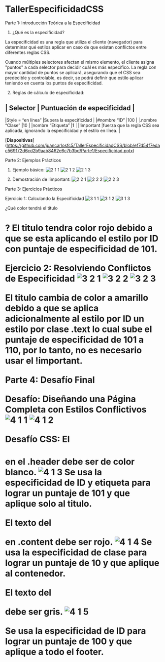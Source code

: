 # TallerEspecificidadCSS

Parte 1: Introducción Teórica a la Especificidad

1. ¿Qué es la especificidad?

La especificidad es una regla que utiliza el cliente (navegador) para determinar qué estilos aplicar en caso de que existan conflictos entre diferentes reglas CSS.

Cuando múltiples selectores afectan el mismo elemento, el cliente asigna "puntos" a cada selector para decidir cuál es más específico. La regla con mayor cantidad de puntos se aplicará, asegurando que el CSS sea predecible y controlable, es decir, se podrá definir que estilo aplicar teniendo en cuenta los puntos de especificidad.

2. Reglas de cálculo de especificidad:

| Selector          |     Puntuación de especificidad                                                       |
-------------------------------------------------------------------------------------------------------------
|Style = “en línea” |Supera la especificidad                                                                |
|#nombre “ID”       |100                                                                                    |
|.nombre “Clase”    |10                                                                                     |
|nombre “Etiqueta”  |1                                                                                      |
|!important         |fuerza que la regla CSS sea aplicada, ignorando la especificidad y el estilo en línea. |

[**Diapositivas**] (https://github.com/juancarlosfc5/TallerEspecificidadCSS/blob/ef7d54f7edac569172d6cd2b9aab8462e6c7b3bd/Parte1/Especificidad.pptx)

Parte 2: Ejemplos Prácticos

1. Ejemplo básico:
![2 1 1](https://github.com/user-attachments/assets/ff92057a-fc7d-4bca-a7c1-1766e9236ebb)
![2 1 2](https://github.com/user-attachments/assets/abc932eb-f3d9-48e8-b1f7-f44a186d870e)
![2 1 3](https://github.com/user-attachments/assets/5ae30f6c-74a4-4ead-80d4-0466d3bf7dc9)

2. Demostración de !important:
![2 2 1](https://github.com/user-attachments/assets/8e3d2c89-a49c-422c-930e-42fad103c71c)
![2 2 2](https://github.com/user-attachments/assets/590caed1-2abc-4fc4-8b32-2bba4b8b3740)
![2 2 3](https://github.com/user-attachments/assets/99271be7-222a-4043-a43a-43f75358a24a)

Parte 3: Ejercicios Prácticos

Ejercicio 1: Calculando la Especificidad
![3 1 1](https://github.com/user-attachments/assets/fffade40-a6e8-4fdf-a766-4eaf82859270)
![3 1 2](https://github.com/user-attachments/assets/2a9f141c-2081-4785-82e3-510aa094a668)
![3 1 3](https://github.com/user-attachments/assets/990d59b3-e4fa-41ab-9bb6-aa26ee791ce7)

¿Qué color tendrá el título <h1>?
El titulo tendra color rojo debido a que se esta aplicando el estilo por ID con puntaje de especificidad de 101.

Ejercicio 2: Resolviendo Conflictos de Especificidad
![3 2 1](https://github.com/user-attachments/assets/6156663f-ce1c-4e36-9744-660a6045673a)
![3 2 2](https://github.com/user-attachments/assets/66e1859d-2a4c-4e17-841d-d3a8059f6a81)
![3 2 3](https://github.com/user-attachments/assets/e474b966-2f09-4055-bf03-667efbcc0a94)


El titulo cambia de color a amarillo debido a que se  aplica adicionalmente al estilo por ID un estilo por clase .text lo cual sube el puntaje de especificidad de 101 a 110, por lo tanto, no es necesario usar el !important.

Parte 4: Desafío Final

Desafío: Diseñando una Página Completa con Estilos Conflictivos
![4 1 1](https://github.com/user-attachments/assets/1d226126-2f18-4c83-9f89-190ebaeb52fe)
![4 1 2](https://github.com/user-attachments/assets/4bae143e-7f72-4a8c-900c-a003e80904c6)

Desafío CSS:
El <h1> en el .header debe ser de color blanco.
![4 1 3](https://github.com/user-attachments/assets/ffc263f0-83ae-469b-a17a-d3789d2cbdfb)
Se usa la especificidad de ID y etiqueta para lograr un puntaje de 101 y que aplique solo al titulo.

El texto del <p> en .content debe ser rojo.
![4 1 4](https://github.com/user-attachments/assets/24345dee-5700-4f87-bb19-b0f0eea28293)
Se usa la especificidad de clase para lograr un puntaje de 10 y que aplique al contenedor.

El texto del <footer> debe ser gris.
![4 1 5](https://github.com/user-attachments/assets/0100eb45-48f2-451f-96de-c2cd1c427bab)

Se usa la especificidad de ID para lograr un puntaje de 100 y que aplique a todo el footer.
